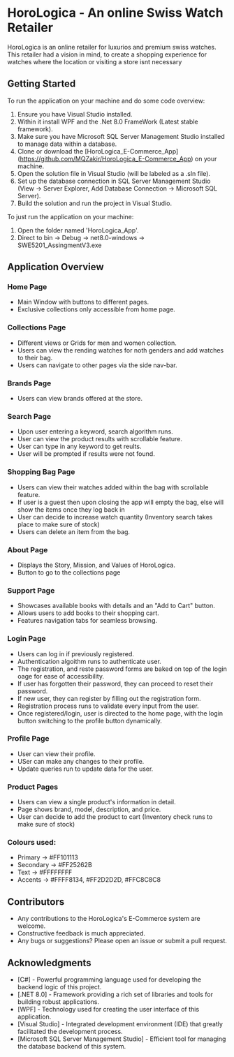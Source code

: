 # HoroLogica - An online Swiss Watch Retailer

HoroLogica is an online retailer for luxurios and premium swiss watches. This retailer had a vision in mind, to create a shopping experience
for watches where the location or visiting a store isnt necessary

## Getting Started

To run the application on your machine and do some code overview:

1. Ensure you have Visual Studio installed.
2. Within it install WPF and the .Net 8.0 FrameWork (Latest stable framework).
3. Make sure you have Microsoft SQL Server Management Studio installed to manage data within a database.
4. Clone or download the [HoroLogica_E-Commerce_App] (https://github.com/MQZakir/HoroLogica_E-Commerce_App) on your machine.
5. Open the solution file in Visual Studio (will be labeled as a .sln file).
6. Set up the database connection in SQL Server Management Studio
   (View -> Server Explorer, Add Database Connection -> Microsoft SQL Server).
7. Build the solution and run the project in Visual Studio.

To just run the application on your machine:

1. Open the folder named 'HoroLogica_App'.
2. Direct to bin -> Debug -> net8.0-windows -> SWE5201_AssingmentV3.exe

## Application Overview

### Home Page

- Main Window with buttons to different pages.
- Exclusive collections only accessible from home page.

### Collections Page

- Different views or Grids for men and women collection.
- Users can view the rending watches for noth genders and add watches to their bag.
- Users can navigate to other pages via the side nav-bar.

### Brands Page

- Users can view brands offered at the store.

### Search Page

- Upon user entering a keyword, search algorithm runs.
- User can view the product results with scrollable feature.
- User can type in any keyword to get reults.
- User will be prompted if results were not found.

### Shopping Bag Page

- Users can view their watches added within the bag with scrollable feature.
- If user is a guest then upon closing the app will empty the bag, else will show the items once they log back in
- User can decide to increase watch quantity (Inventory search takes place to make sure of stock)
- Users can delete an item from the bag.

### About Page

- Displays the Story, Mission, and Values of HoroLogica.
- Button to go to the collections page

### Support Page

- Showcases available books with details and an "Add to Cart" button.
- Allows users to add books to their shopping cart.
- Features navigation tabs for seamless browsing.

### Login Page

- Users can log in if previously registered.
- Authentication algoithm runs to authenticate user.
- The registration, and reste password forms are baked on top of the login oage for ease of accessibility.
- If user has forgotten their password, they can proceed to reset their password.
- If new user, they can register by filling out the registration form.
- Registration process runs to validate every input from the user.
- Once registered/login, user is directed to the home page, with the login button switching to the profile button dynamically.

### Profile Page

- User can view their profile.
- USer can make any changes to their profile.
- Update queries run to update data for the user.

### Product Pages
- Users can view a single product's information in detail.
- Page shows brand, model, description, and price.
- User can decide to add the product to cart (Inventory check runs to make sure of stock)

### Colours used: 
- Primary -> #FF101113
- Secondary -> #FF25262B
- Text -> #FFFFFFFF
- Accents -> #FFFF8134, #FF2D2D2D, #FFC8C8C8


## Contributors

- Any contributions to the HoroLogica's E-Commerce system are welcome.
- Constructive feedback is much appreciated.
- Any bugs or suggestions? Please open an issue or submit a pull request.

## Acknowledgments

- [C#] - Powerful programming language used for developing the backend logic of this project.
- [.NET 8.0] - Framework providing a rich set of libraries and tools for building robust applications.
- [WPF] - Technology used for creating the user interface of this application.
- [Visual Studio] - Integrated development environment (IDE) that greatly facilitated the development process.
- [Microsoft SQL Server Management Studio] - Efficient tool for managing the database backend of this system.
 
